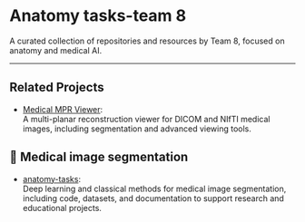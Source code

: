 # Anatomy tasks-team 8

A curated collection of repositories and resources by Team 8, focused on anatomy and medical AI.

---

## Related Projects

- [Medical MPR Viewer](https://github.com/youssefh4/MPR-viewer):  
  A multi-planar reconstruction viewer for DICOM and NIfTI medical images, including segmentation and advanced viewing tools.

## 🏥 Medical image segmentation

- [anatomy-tasks](https://github.com/MeMo146/anatomy-tasks):  
  Deep learning and classical methods for medical image segmentation, including code, datasets, and documentation to support research and educational projects.
